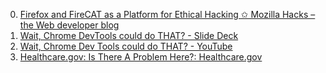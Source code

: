 0. [Firefox and FireCAT as a Platform for Ethical Hacking ✩ Mozilla Hacks – the Web developer blog](https://hacks.mozilla.org/2013/11/firefox-and-firecat-as-a-platform-for-ethical-hacking/ "")
1. [Wait, Chrome DevTools could do THAT? - Slide Deck](https://www.igvita.com/slides/2012/devtools-tips-and-tricks/#1 "")
2. [Wait, Chrome Dev Tools could do THAT? - YouTube](https://www.youtube.com/watch?v=BaneWEqNcpE "")
3. [Healthcare.gov: Is There A Problem Here?: Healthcare.gov](http://blog.isthereaproblemhere.com/search/label/Healthcare.gov "")